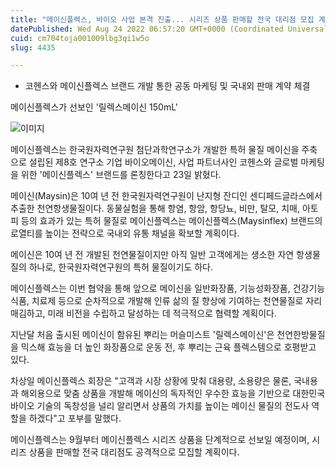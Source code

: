 ```yaml
---
title: "메이신플렉스, 바이오 사업 본격 진출... 시리즈 상품 판매할 전국 대리점 모집 계획"
datePublished: Wed Aug 24 2022 06:57:20 GMT+0000 (Coordinated Universal Time)
cuid: cm704toja001009lbg3qi1w5o
slug: 4435

---
```



- 코헨스와 메이신플렉스 브랜드 개발 통한 공동 마케팅 및 국내외 판매 계약 체결

메이신플렉스가 선보인 '릴렉스메이신 150mL'

![이미지](https://cdn.hashnode.com/res/hashnode/image/upload/v1739257187836/10214667-ac07-47cb-815d-ec0621ba673c.jpeg)

메이신플렉스는 한국원자력연구원 첨단과학연구소가 개발한 특허 물질 메이신을 주축으로 설립된 제8호 연구소 기업 바이오메이신, 사업 파트너사인 코헨스와 글로벌 마케팅을 위한 '메이신플렉스' 브랜드를 론칭한다고 23일 밝혔다.

메이신(Maysin)은 10여 년 전 한국원자력연구원이 난지형 잔디인 센디페드글라스에서 추출한 천연항생물질이다. 동물실험을 통해 항염, 항암, 항당뇨, 비만, 탈모, 치매, 아토피 등의 효과가 있는 특허 물질로 메이신플렉스는 메이신플렉스(Maysinflex) 브랜드의 로열티를 높이는 전략으로 국내외 유통 채널을 확보할 계획이다.

메이신은 10여 년 전 개발된 천연물질이지만 아직 일반 고객에게는 생소한 자연 항생물질의 하나로, 한국원자력연구원의 특허 물질이기도 하다.

메이신플렉스는 이번 협약을 통해 앞으로 메이신을 일반화장품, 기능성화장품, 건강기능식품, 치료제 등으로 순차적으로 개발해 인류 삶의 질 향상에 기여하는 천연물질로 자리매김하고, 미래 비전을 수립하고 달성하는 데 적극적으로 협력할 계획이다.

지난달 처음 출시된 메이신이 함유된 뿌리는 머슬미스트 '릴렉스메이신'은 천연한방물질을 믹스해 효능을 더 높인 화장품으로 운동 전, 후 뿌리는 근육 플렉스템으로 호평받고 있다.

차상일 메이신플렉스 회장은 "고객과 시장 상황에 맞춰 대용량, 소용량은 물론, 국내용과 해외용으로 맞춤 상품을 개발해 메이신의 독자적인 우수한 효능을 기반으로 대한민국 바이오 기술의 독창성을 널리 알리면서 상품의 가치를 높이는 메이신 물질의 전도사 역할을 하겠다"고 포부를 말했다.

메이신플렉스는 9월부터 메이신플렉스 시리즈 상품을 단계적으로 선보일 예정이며, 시리즈 상품을 판매할 전국 대리점도 공격적으로 모집할 계획이다.